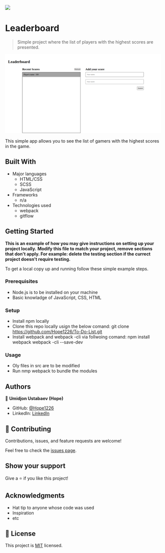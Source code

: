 ![](https://img.shields.io/badge/Microverse-blueviolet)

# Leaderboard

> Simple project where the list of players with the highest scores are presented.

![screenshot](./app_screenshot.png)

This simple app allows you to see the list of gamers with the highest scores in the game.

## Built With

- Major languages
  - HTML/CSS
  - SCSS
  - JavaScript
- Frameworks
  - n/a
- Technologies used
  - webpack
  - gitflow

<!-- ## Live Demo

[Live Demo Link](https://livedemo.com) -->


## Getting Started

**This is an example of how you may give instructions on setting up your project locally.**
**Modify this file to match your project, remove sections that don't apply. For example: delete the testing section if the currect project doesn't require testing.**


To get a local copy up and running follow these simple example steps.

### Prerequisites
  - Node.js is to be installed on your machine
  - Basic knowladge of JavaScript, CSS, HTML

### Setup
  - Install npm locally
  - Clone this repo locally usign the below comand:
      git clone https://github.com/Hope1226/To-Do-List.git
  - Install webpack and webpack -cli via follwoing comand:
      npm install webpack webpack -cli --save-dev

### Usage
  - Oly files in src are to be modified
  - Run nmp webpack to bundle the modules

## Authors

👤 **Umidjon Ustabaev (Hope)**

- GitHub: [@Hope1226](https://github.com/Hope1226)
- LinkedIn: [LinkedIn](https://www.linkedin.com/in/umidjon-ustabaev-03b92b11a/)

## 🤝 Contributing

Contributions, issues, and feature requests are welcome!

Feel free to check the [issues page](../../issues/).

## Show your support

Give a ⭐️ if you like this project!

## Acknowledgments

- Hat tip to anyone whose code was used
- Inspiration
- etc

## 📝 License

This project is [MIT](./MIT.md) licensed.
